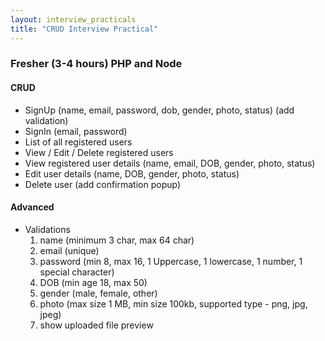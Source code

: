 ```yaml
---
layout: interview_practicals
title: "CRUD Interview Practical"
---
```


### Fresher (3-4 hours) PHP and Node
#### CRUD
* SignUp (name, email, password, dob, gender, photo, status) (add validation)
* SignIn (email, password)
* List of all registered users
* View / Edit / Delete registered users
* View registered user details (name, email, DOB, gender, photo, status)
* Edit user details (name, DOB, gender, photo, status)
* Delete user (add confirmation popup)


#### Advanced
* Validations
    1. name (minimum 3 char, max 64 char)
    2. email (unique)
    3. password (min 8, max 16, 1 Uppercase, 1 lowercase, 1 number, 1 special character)
    4. DOB (min age 18, max 50)
    5. gender (male, female, other)
    6. photo (max size 1 MB, min size 100kb, supported type - png, jpg, jpeg)
    7. show uploaded file preview